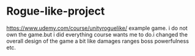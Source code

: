 # Rogue-like-project
https://www.udemy.com/course/unityroguelike/ example game. i do not own the game.but i did everything course wants me to do.i changed the overall design of the game a bit like damages ranges boss powerfulness etc.
